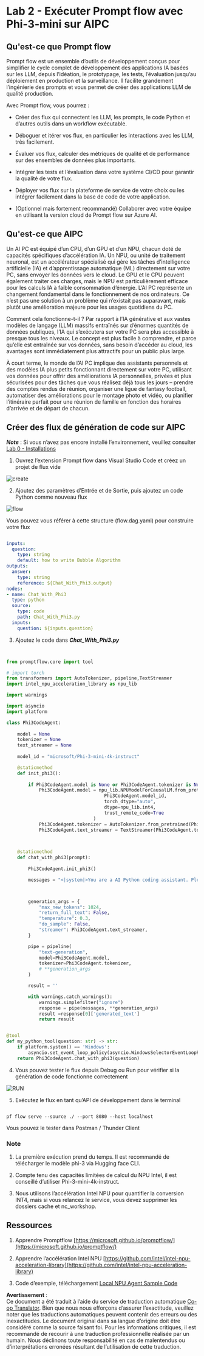 <!--
CO_OP_TRANSLATOR_METADATA:
{
  "original_hash": "bc29f7fe7fc16bed6932733eac8c81b8",
  "translation_date": "2025-05-07T13:50:10+00:00",
  "source_file": "md/02.Application/02.Code/Phi3/VSCodeExt/HOL/AIPC/02.PromptflowWithNPU.md",
  "language_code": "fr"
}
-->
# **Lab 2 - Exécuter Prompt flow avec Phi-3-mini sur AIPC**

## **Qu'est-ce que Prompt flow**

Prompt flow est un ensemble d’outils de développement conçus pour simplifier le cycle complet de développement des applications IA basées sur les LLM, depuis l’idéation, le prototypage, les tests, l’évaluation jusqu’au déploiement en production et la surveillance. Il facilite grandement l’ingénierie des prompts et vous permet de créer des applications LLM de qualité production.

Avec Prompt flow, vous pourrez :

- Créer des flux qui connectent les LLM, les prompts, le code Python et d’autres outils dans un workflow exécutable.

- Déboguer et itérer vos flux, en particulier les interactions avec les LLM, très facilement.

- Évaluer vos flux, calculer des métriques de qualité et de performance sur des ensembles de données plus importants.

- Intégrer les tests et l’évaluation dans votre système CI/CD pour garantir la qualité de votre flux.

- Déployer vos flux sur la plateforme de service de votre choix ou les intégrer facilement dans la base de code de votre application.

- (Optionnel mais fortement recommandé) Collaborer avec votre équipe en utilisant la version cloud de Prompt flow sur Azure AI.

## **Qu'est-ce que AIPC**

Un AI PC est équipé d’un CPU, d’un GPU et d’un NPU, chacun doté de capacités spécifiques d’accélération IA. Un NPU, ou unité de traitement neuronal, est un accélérateur spécialisé qui gère les tâches d’intelligence artificielle (IA) et d’apprentissage automatique (ML) directement sur votre PC, sans envoyer les données vers le cloud. Le GPU et le CPU peuvent également traiter ces charges, mais le NPU est particulièrement efficace pour les calculs IA à faible consommation d’énergie. L’AI PC représente un changement fondamental dans le fonctionnement de nos ordinateurs. Ce n’est pas une solution à un problème qui n’existait pas auparavant, mais plutôt une amélioration majeure pour les usages quotidiens du PC.

Comment cela fonctionne-t-il ? Par rapport à l’IA générative et aux vastes modèles de langage (LLM) massifs entraînés sur d’énormes quantités de données publiques, l’IA qui s’exécutera sur votre PC sera plus accessible à presque tous les niveaux. Le concept est plus facile à comprendre, et parce qu’elle est entraînée sur vos données, sans besoin d’accéder au cloud, les avantages sont immédiatement plus attractifs pour un public plus large.

À court terme, le monde de l’AI PC implique des assistants personnels et des modèles IA plus petits fonctionnant directement sur votre PC, utilisant vos données pour offrir des améliorations IA personnelles, privées et plus sécurisées pour des tâches que vous réalisez déjà tous les jours – prendre des comptes rendus de réunion, organiser une ligue de fantasy football, automatiser des améliorations pour le montage photo et vidéo, ou planifier l’itinéraire parfait pour une réunion de famille en fonction des horaires d’arrivée et de départ de chacun.

## **Créer des flux de génération de code sur AIPC**

***Note*** : Si vous n’avez pas encore installé l’environnement, veuillez consulter [Lab 0 - Installations](./01.Installations.md)

1. Ouvrez l’extension Prompt flow dans Visual Studio Code et créez un projet de flux vide

![create](../../../../../../../../../translated_images/pf_create.bde888dc83502eba082a058175bbf1eee6791219795393a386b06fd3043ec54d.fr.png)

2. Ajoutez des paramètres d’Entrée et de Sortie, puis ajoutez un code Python comme nouveau flux

![flow](../../../../../../../../../translated_images/pf_flow.520824c0969f2a94f17e947f86bdc4b4c6c88a2efa394fe3bcfb58c0dbc578a7.fr.png)

Vous pouvez vous référer à cette structure (flow.dag.yaml) pour construire votre flux

```yaml

inputs:
  question:
    type: string
    default: how to write Bubble Algorithm
outputs:
  answer:
    type: string
    reference: ${Chat_With_Phi3.output}
nodes:
- name: Chat_With_Phi3
  type: python
  source:
    type: code
    path: Chat_With_Phi3.py
  inputs:
    question: ${inputs.question}


```

3. Ajoutez le code dans ***Chat_With_Phi3.py***

```python


from promptflow.core import tool

# import torch
from transformers import AutoTokenizer, pipeline,TextStreamer
import intel_npu_acceleration_library as npu_lib

import warnings

import asyncio
import platform

class Phi3CodeAgent:
    
    model = None
    tokenizer = None
    text_streamer = None
    
    model_id = "microsoft/Phi-3-mini-4k-instruct"

    @staticmethod
    def init_phi3():
        
        if Phi3CodeAgent.model is None or Phi3CodeAgent.tokenizer is None or Phi3CodeAgent.text_streamer is None:
            Phi3CodeAgent.model = npu_lib.NPUModelForCausalLM.from_pretrained(
                                    Phi3CodeAgent.model_id,
                                    torch_dtype="auto",
                                    dtype=npu_lib.int4,
                                    trust_remote_code=True
                                )
            Phi3CodeAgent.tokenizer = AutoTokenizer.from_pretrained(Phi3CodeAgent.model_id)
            Phi3CodeAgent.text_streamer = TextStreamer(Phi3CodeAgent.tokenizer, skip_prompt=True)

    

    @staticmethod
    def chat_with_phi3(prompt):
        
        Phi3CodeAgent.init_phi3()

        messages = "<|system|>You are a AI Python coding assistant. Please help me to generate code in Python.The answer only genertated Python code, but any comments and instructions do not need to be generated<|end|><|user|>" + prompt +"<|end|><|assistant|>"



        generation_args = {
            "max_new_tokens": 1024,
            "return_full_text": False,
            "temperature": 0.3,
            "do_sample": False,
            "streamer": Phi3CodeAgent.text_streamer,
        }

        pipe = pipeline(
            "text-generation",
            model=Phi3CodeAgent.model,
            tokenizer=Phi3CodeAgent.tokenizer,
            # **generation_args
        )

        result = ''

        with warnings.catch_warnings():
            warnings.simplefilter("ignore")
            response = pipe(messages, **generation_args)
            result =response[0]['generated_text']
            return result


@tool
def my_python_tool(question: str) -> str:
    if platform.system() == 'Windows':
        asyncio.set_event_loop_policy(asyncio.WindowsSelectorEventLoopPolicy())
    return Phi3CodeAgent.chat_with_phi3(question)


```

4. Vous pouvez tester le flux depuis Debug ou Run pour vérifier si la génération de code fonctionne correctement

![RUN](../../../../../../../../../translated_images/pf_run.4239e8a0b420a58284edf6ee1471c1697c345670313c8e7beac0edaee15b9a9d.fr.png)

5. Exécutez le flux en tant qu’API de développement dans le terminal

```

pf flow serve --source ./ --port 8080 --host localhost   

```

Vous pouvez le tester dans Postman / Thunder Client

### **Note**

1. La première exécution prend du temps. Il est recommandé de télécharger le modèle phi-3 via Hugging face CLI.

2. Compte tenu des capacités limitées de calcul du NPU Intel, il est conseillé d’utiliser Phi-3-mini-4k-instruct.

3. Nous utilisons l’accélération Intel NPU pour quantifier la conversion INT4, mais si vous relancez le service, vous devez supprimer les dossiers cache et nc_workshop.

## **Ressources**

1. Apprendre Promptflow [https://microsoft.github.io/promptflow/](https://microsoft.github.io/promptflow/)

2. Apprendre l’accélération Intel NPU [https://github.com/intel/intel-npu-acceleration-library](https://github.com/intel/intel-npu-acceleration-library)

3. Code d’exemple, téléchargement [Local NPU Agent Sample Code](../../../../../../../../../code/07.Lab/01/AIPC)

**Avertissement** :  
Ce document a été traduit à l’aide du service de traduction automatique [Co-op Translator](https://github.com/Azure/co-op-translator). Bien que nous nous efforçons d’assurer l’exactitude, veuillez noter que les traductions automatiques peuvent contenir des erreurs ou des inexactitudes. Le document original dans sa langue d’origine doit être considéré comme la source faisant foi. Pour les informations critiques, il est recommandé de recourir à une traduction professionnelle réalisée par un humain. Nous déclinons toute responsabilité en cas de malentendus ou d’interprétations erronées résultant de l’utilisation de cette traduction.